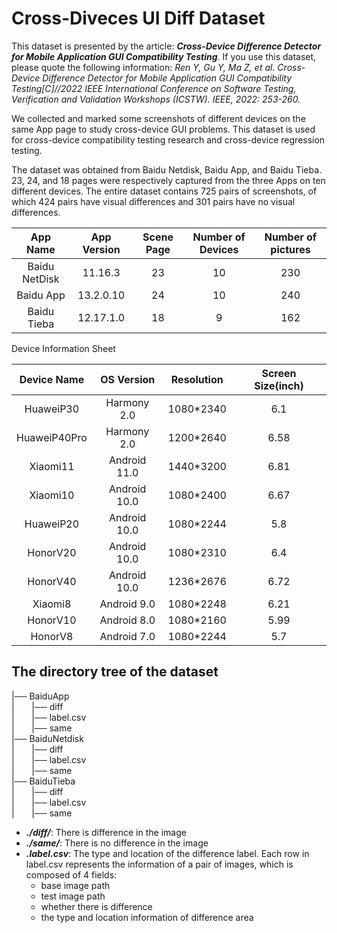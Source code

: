 # Cross-Diveces UI Diff Dataset

  This dataset is presented by the article: ***Cross-Device Difference Detector for Mobile Application GUI Compatibility Testing***. If you use this dataset, please quote the following information: *Ren Y, Gu Y, Ma Z, et al. Cross-Device Difference Detector for Mobile Application GUI Compatibility Testing[C]//2022 IEEE International Conference on Software Testing, Verification and Validation Workshops (ICSTW). IEEE, 2022: 253-260.*

  We collected and marked some screenshots of different devices on the same App page to study cross-device GUI problems. This dataset is used for cross-device compatibility testing research and cross-device regression testing.
  
  The dataset was obtained from Baidu Netdisk, Baidu App, and Baidu Tieba. 23, 24, and 18 pages were respectively captured from the three Apps on ten different devices. The entire dataset contains 725 pairs of screenshots, of which 424 pairs have visual differences and 301 pairs have no visual differences.
 
 App Name | App Version | Scene Page | Number of Devices | Number of pictures
 :-------:|:-----------:|:----------:|:---------------:|:------------------:|
 Baidu NetDisk | 11.16.3 | 23 | 10 | 230
 Baidu App | 13.2.0.10 | 24 | 10 | 240
 Baidu Tieba | 12.17.1.0 | 18 | 9 | 162
 
 
 Device Information Sheet
 
  Device Name | OS Version | Resolution  | Screen Size(inch)
 :-----------:|:----------:|:-----------:|:-----------------:|
 HuaweiP30 | Harmony 2.0 | 1080*2340 | 6.1 
 HuaweiP40Pro | Harmony 2.0 | 1200*2640 | 6.58 
 Xiaomi11 | Android 11.0 | 1440*3200 | 6.81 
 Xiaomi10 | Android 10.0 | 1080*2400 | 6.67 
 HuaweiP20 | Android 10.0 | 1080*2244 | 5.8 
 HonorV20 | Android 10.0 | 1080*2310 | 6.4 
 HonorV40 | Android 10.0 | 1236*2676 | 6.72
 Xiaomi8 | Android 9.0 | 1080*2248 | 6.21
 HonorV10 | Android 8.0 | 1080*2160 | 5.99 
 HonorV8 | Android 7.0 | 1080*2244 | 5.7 
 
  

## The directory tree of the dataset

|── BaiduApp </br>
|&nbsp;&nbsp;&nbsp;&nbsp;&nbsp;&nbsp; |── diff</br>
|&nbsp;&nbsp;&nbsp;&nbsp;&nbsp;&nbsp; |── label.csv</br>
|&nbsp;&nbsp;&nbsp;&nbsp;&nbsp;&nbsp; |── same</br>
|── BaiduNetdisk</br>
|&nbsp;&nbsp;&nbsp;&nbsp;&nbsp;&nbsp; |── diff</br>
|&nbsp;&nbsp;&nbsp;&nbsp;&nbsp;&nbsp; |── label.csv</br>
|&nbsp;&nbsp;&nbsp;&nbsp;&nbsp;&nbsp; |── same</br>
|── BaiduTieba</br>
|&nbsp;&nbsp;&nbsp;&nbsp;&nbsp;&nbsp; |── diff</br>
|&nbsp;&nbsp;&nbsp;&nbsp;&nbsp;&nbsp; |── label.csv</br>
|&nbsp;&nbsp;&nbsp;&nbsp;&nbsp;&nbsp; |── same</br>


    
* ___./diff/___: There is difference in the image
* ___./same/___: There is no difference in the image
* ___.label.csv___: The type and location of the difference label. Each row in label.csv represents the information of a pair of images, which is composed of 4 fields:
  * base image path
  * test image path
  * whether there is difference
  * the type and location information of difference area 
